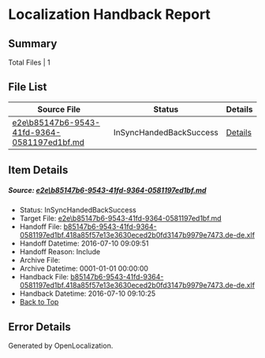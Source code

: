 # <a name='report-top'></a> Localization Handback Report

## Summary
 Total Files | 1

## File List
 Source File | Status | Details 
 ----------- | ------ | ------- 
 [e2e\b85147b6-9543-41fd-9364-0581197ed1bf.md](https://github.com/OpenLocalizationTestOrg/oltest/blob/529d222f93538bd8300b6897dfa68f23566a2fea/e2e/b85147b6-9543-41fd-9364-0581197ed1bf.md) | InSyncHandedBackSuccess | [Details](#bd659e88eec5cb6e95164c9a12d089da8fe7cd7e1)

## Item Details
##### <a name='bd659e88eec5cb6e95164c9a12d089da8fe7cd7e1'></a> Source: [e2e\b85147b6-9543-41fd-9364-0581197ed1bf.md](https://github.com/OpenLocalizationTestOrg/oltest/blob/529d222f93538bd8300b6897dfa68f23566a2fea/e2e/b85147b6-9543-41fd-9364-0581197ed1bf.md)
* Status: InSyncHandedBackSuccess
* Target File: [e2e\b85147b6-9543-41fd-9364-0581197ed1bf.md](https://github.com/OpenLocalizationTestOrg/oltest-dede-fly/blob/d1360cf505ddf3df4234b5a88ac1e249952b0c3d/e2e/b85147b6-9543-41fd-9364-0581197ed1bf.md)
* Handoff File: [b85147b6-9543-41fd-9364-0581197ed1bf.418a85f57e13e3630eced2b0fd3147b9979e7473.de-de.xlf](https://github.com/OpenLocalizationTestOrg/olhandoff-e2e/blob/c33a4f7309620ba39a6db8ba8ec83d82f0996593/ol-handoff/OpenLocalizationTestOrg/oltest-dede-fly/ci/ht/b85147b6-9543-41fd-9364-0581197ed1bf.418a85f57e13e3630eced2b0fd3147b9979e7473.de-de.xlf)
* Handoff Datetime: 2016-07-10 09:09:51
* Handoff Reason: Include
* Archive File: 
* Archive Datetime: 0001-01-01 00:00:00
* Handback File: [b85147b6-9543-41fd-9364-0581197ed1bf.418a85f57e13e3630eced2b0fd3147b9979e7473.de-de.xlf](https://github.com/OpenLocalizationTestOrg/olhandback-e2e/blob/48b9197635e2aeaa6e2dfc5b7531e0e3540916be/ol-handback/OpenLocalizationTestOrg/oltest-dede-fly/ci/ht/b85147b6-9543-41fd-9364-0581197ed1bf.418a85f57e13e3630eced2b0fd3147b9979e7473.de-de.xlf)
* Handback Datetime: 2016-07-10 09:10:25
* [Back to Top](#report-top)


## Error Details

Generated by OpenLocalization.
